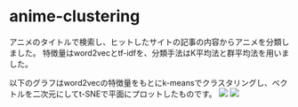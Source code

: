 # anime-clustering
アニメのタイトルで検索し、ヒットしたサイトの記事の内容からアニメを分類しました。
特徴量はword2vecとtf-idfを、分類手法はK平均法と群平均法を用いました。

以下のグラフはword2vecの特徴量をもとにk-meansでクラスタリングし、ベクトルを二次元にしてt-SNEで平面にプロットしたものです。
![](https://raw.githubusercontent.com/hukuda222/anime-divide/master/all.png)
![](https://raw.githubusercontent.com/hukuda222/anime-divide/master/part.png)
